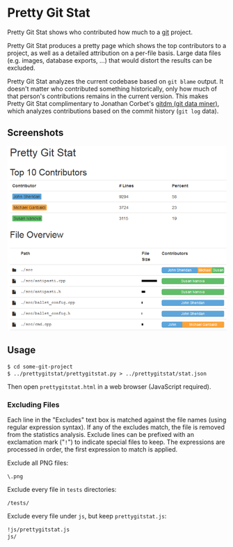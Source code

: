 Pretty Git Stat
===============

Pretty Git Stat shows who contributed how much to a [git][] project.

Pretty Git Stat produces a pretty page which shows the top contributors to a
project, as well as a detailed attribution on a per-file basis. Large data
files (e.g. images, database exports, ...) that would distort the results can
be excluded.

Pretty Git Stat analyzes the current codebase based on `git blame` output. It
doesn't matter who contributed something historically, only how much of that
person's contributions remains in the current version. This makes Pretty Git
Stat complimentary to Jonathan Corbet's [gitdm (git data miner)][gitdm], which
analyzes contributions based on the commit history (`git log` data).


## Screenshots

![Screenshot](doc/screenshot.png)


## Usage

    $ cd some-git-project
    $ ../prettygitstat/prettygitstat.py > ../prettygitstat/stat.json

Then open `prettygitstat.html` in a web browser (JavaScript required).

### Excluding Files

Each line in the "Excludes" text box is matched against the file names (using
regular expression syntax). If any of the excludes match, the file is removed
from the statistics analysis. Exclude lines can be prefixed with an exclamation
mark ("`!`") to indicate special files to keep. The expressions are processed
in order, the first expression to match is applied.

Exclude all PNG files:

    \.png

Exclude every file in `tests` directories:

    /tests/

Exclude every file under `js`, but keep `prettygitstat.js`:

    !js/prettygitstat.js
    js/

[git]: https://git-scm.com/
[gitdm]: https://lwn.net/Articles/290957/
